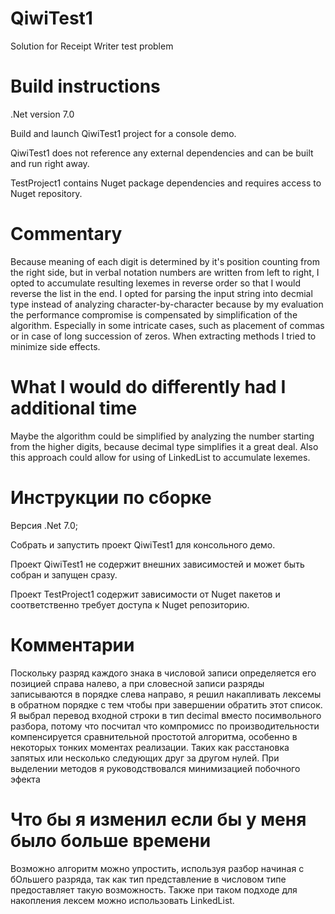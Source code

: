 # QiwiTest1
Solution for Receipt Writer test problem

# Build instructions
.Net version 7.0

Build and launch QiwiTest1 project for a console demo.

QiwiTest1 does not reference any external dependencies and can be built and run right away.

TestProject1 contains Nuget package dependencies and requires access to Nuget repository.

# Commentary
Because meaning of each digit is determined by it's position counting from the right side, but in verbal notation numbers are written from left to right, I opted to accumulate resulting lexemes in reverse order so that I would reverse the list in the end.
I opted for parsing the input string into decmial type instead of analyzing character-by-character because by my evaluation the performance compromise is compensated by simplification of the algorithm. Especially in some intricate cases, such as placement of commas or in case of long succession of zeros.
When extracting methods I tried to minimize side effects.
	
# What I would do differently had I additional time
Maybe the algorithm could be simplified by analyzing the number starting from the higher digits, because decimal type simplifies it a great deal. Also this approach could allow for using of LinkedList to accumulate lexemes.
	
# Инструкции по сборке
Версия .Net 7.0; 

Собрать и запустить проект QiwiTest1 для консольного демо.

Проект QiwiTest1 не содержит внешних зависимостей и может быть собран и запущен сразу.

Проект TestProject1 содержит зависимости от Nuget пакетов и соответственно требует доступа к Nuget репозиторию.

# Комментарии
Поскольку разряд каждого знака в числовой записи определяется его позицией справа налево, а при словесной записи разряды записываются в порядке слева направо, я решил накапливать лексемы в обратном порядке с тем чтобы при завершении обратить этот список.
Я выбрал перевод входной строки в тип decimal вместо посимвольного разбора, потому что посчитал что компромисс по производительности компенсируется сравнительной простотой алгоритма, особенно в некоторых тонких моментах реализации. Таких как расстановка запятых или несколько следующих друг за другом нулей.
При выделении методов я руководствовался минимизацией побочного эфекта
	
# Что бы я изменил если бы у меня было больше времени
Возможно алгоритм можно упростить, используя разбор начиная с бОльшего разряда, так как тип представление в числовом типе предоставляет такую возможность. Также при таком подходе для накопления лексем можно использовать LinkedList.
	


